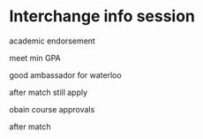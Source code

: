 # Interchange info session

academic endorsement

meet min GPA

good ambassador for waterloo

after match still apply

obain course approvals

after match
